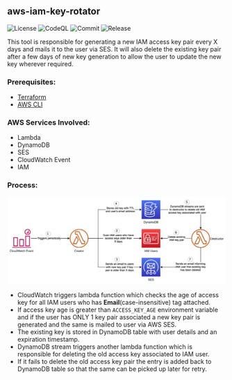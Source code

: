 ## aws-iam-key-rotator

![License](https://img.shields.io/github/license/paliwalvimal/aws-iam-key-rotator?style=for-the-badge) ![CodeQL](https://img.shields.io/github/workflow/status/paliwalvimal/aws-iam-key-rotator/codeql/master?label=CodeQL&style=for-the-badge) ![Commit](https://img.shields.io/github/last-commit/paliwalvimal/aws-iam-key-rotator?style=for-the-badge) ![Release](https://img.shields.io/github/v/release/paliwalvimal/aws-iam-key-rotator?style=for-the-badge)

This tool is responsible for generating a new IAM access key pair every X days and mails it to the user via SES. It will also delete the existing key pair after a few days of new key generation to allow the user to update the new key wherever required.

### Prerequisites:
- [Terraform](https://www.terraform.io/downloads.html)
- [AWS CLI](https://aws.amazon.com/cli/)

### AWS Services Involved:
- Lambda
- DynamoDB
- SES
- CloudWatch Event
- IAM

### Process:
![aws-iam-key-rotator](iam-key-rotator.jpg "AWS IAM Key Rotator")

- CloudWatch triggers lambda function which checks the age of access key for all IAM users who has **Email**(case-insensitive) tag attached.
- If access key age is greater than `ACCESS_KEY_AGE` environment variable and if the user has ONLY 1 key pair associated a new key pair is generated and the same is mailed to user via AWS SES.
- The existing key is stored in DynamoDB table with user details and an expiration timestamp.
- DynamoDB stream triggers another lambda function which is responsible for deleting the old access key associated to IAM user.
- If it fails to delete the old access key pair the entry is added back to DynamoDB table so that the same can be picked up later for retry.
